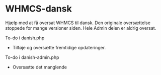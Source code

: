 WHMCS-dansk
===========

Hjælp med at få oversat WHMCS til dansk.
Den originale oversættelse stoppede for mange versioner siden.
Hele Admin delen er aldrig oversat.


To-do i danish.php
 - Tilføje og oversætte fremtidige opdateringer.

To-do i danish-admin.php
 - Oversætte det manglende
